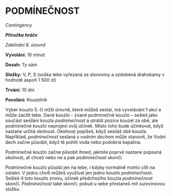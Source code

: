 # PODMÍNEČNOST

*Contingency*

***Příručka hráče***

*Zaklínání 6. úrovně*

**Vyvolání:** 10 minut

**Dosah:** Ty sám

**Složky:** V, P, S (soška tebe vyřezaná ze slonoviny a ozdobená drahokamy v hodnotě aspoň 1 500 zl)

**Trvání:** 10 dní

**Povolání:** Kouzelník

Vyber kouzlo 5. či nižší úrovně, které můžeš seslat, má vyvolávání 1 akci a může zacílit tebe. Dané kouzlo - zvané podmínečné kouzlo – sešleš jako součást sesílání kouzla *podmínečnost* a utratíš pozice kouzel za obě, ale podmínečné kouzlo neprojeví svůj účinek. Místo toho bude účinkovat, když nastane určitá okolnost. Okolnost popíšeš, když sesíláš obě kouzla. Například, *podmínečnost* seslaná s *vodním dechem* může stanovit, že Vodní dech začne působit, když tě pohltí voda nebo podobná kapalina. 

Podmínečné kouzlo začne působit ihned, jakmile poprvé nastane popsaná okolnost, ať chceš nebo ne a pak *podmínečnost* skončí. 

Podmínečné kouzlo působí jen na tebe, i kdyby normálně mohlo cílit na ostatní. V jednu chvíli můžeš využívat jen jedno kouzlo *podmínečnost*. Sešleš-li toto kouzlo znovu, účinek předchozího kouzla *podmínečnost* skončí. *Podmínečnost* také skončí, pokud u sebe přestaneš mít surovinovou složku.
